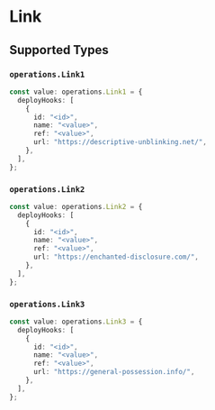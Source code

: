 # Link


## Supported Types

### `operations.Link1`

```typescript
const value: operations.Link1 = {
  deployHooks: [
    {
      id: "<id>",
      name: "<value>",
      ref: "<value>",
      url: "https://descriptive-unblinking.net/",
    },
  ],
};
```

### `operations.Link2`

```typescript
const value: operations.Link2 = {
  deployHooks: [
    {
      id: "<id>",
      name: "<value>",
      ref: "<value>",
      url: "https://enchanted-disclosure.com/",
    },
  ],
};
```

### `operations.Link3`

```typescript
const value: operations.Link3 = {
  deployHooks: [
    {
      id: "<id>",
      name: "<value>",
      ref: "<value>",
      url: "https://general-possession.info/",
    },
  ],
};
```


